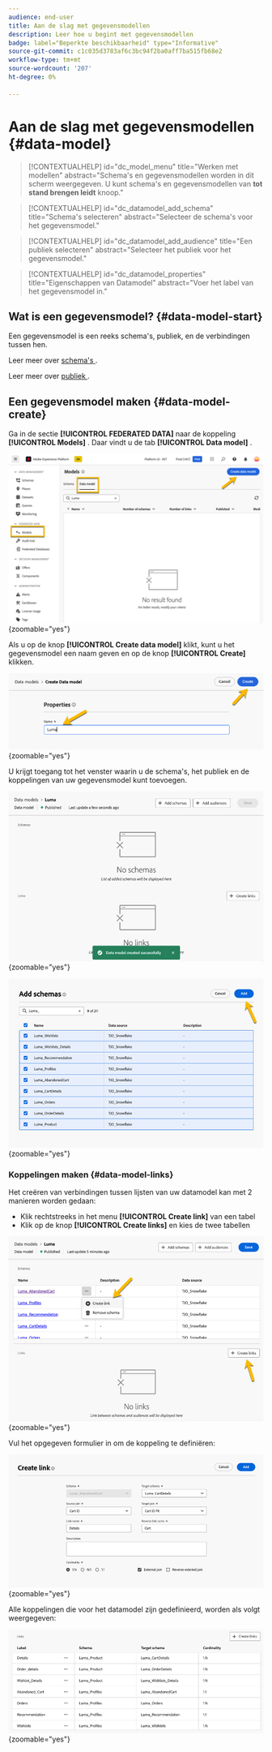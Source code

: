 ```yaml
---
audience: end-user
title: Aan de slag met gegevensmodellen
description: Leer hoe u begint met gegevensmodellen
badge: label="Beperkte beschikbaarheid" type="Informative"
source-git-commit: c1c035d3783af6c3bc94f2ba0aff7ba515fb68e2
workflow-type: tm+mt
source-wordcount: '207'
ht-degree: 0%

---
```


# Aan de slag met gegevensmodellen {#data-model}


>[!CONTEXTUALHELP]
>id="dc_model_menu"
>title="Werken met modellen"
>abstract="Schema&#39;s en gegevensmodellen worden in dit scherm weergegeven. U kunt schema&#39;s en gegevensmodellen van **tot stand brengen leidt** knoop."

>[!CONTEXTUALHELP]
>id="dc_datamodel_add_schema"
>title="Schema&#39;s selecteren"
>abstract="Selecteer de schema&#39;s voor het gegevensmodel."


>[!CONTEXTUALHELP]
>id="dc_datamodel_add_audience"
>title="Een publiek selecteren"
>abstract="Selecteer het publiek voor het gegevensmodel."

>[!CONTEXTUALHELP]
>id="dc_datamodel_properties"
>title="Eigenschappen van Datamodel"
>abstract="Voer het label van het gegevensmodel in."


## Wat is een gegevensmodel? {#data-model-start}

Een gegevensmodel is een reeks schema&#39;s, publiek, en de verbindingen tussen hen.

Leer meer over [ schema&#39;s ](../customer/schemas.md#schema-start).

Leer meer over [ publiek ](../start/audiences.md).

## Een gegevensmodel maken {#data-model-create}

Ga in de sectie **[!UICONTROL FEDERATED DATA]** naar de koppeling **[!UICONTROL Models]** . Daar vindt u de tab **[!UICONTROL Data model]** .

![](assets/datamodel_create.png){zoomable="yes"}

Als u op de knop **[!UICONTROL Create data model]** klikt, kunt u het gegevensmodel een naam geven en op de knop **[!UICONTROL Create]** klikken.

![](assets/datamodel_name.png){zoomable="yes"}

U krijgt toegang tot het venster waarin u de schema&#39;s, het publiek en de koppelingen van uw gegevensmodel kunt toevoegen.

![](assets/datamodel_created.png){zoomable="yes"}

![](assets/datamodel_schemas.png){zoomable="yes"}

### Koppelingen maken {#data-model-links}

Het creëren van verbindingen tussen lijsten van uw datamodel kan met 2 manieren worden gedaan:

- Klik rechtstreeks in het menu **[!UICONTROL Create link]** van een tabel
- Klik op de knop **[!UICONTROL Create links]** en kies de twee tabellen

![](assets/datamodel_createlinks.png){zoomable="yes"}

Vul het opgegeven formulier in om de koppeling te definiëren:

![](assets/datamodel_link.png){zoomable="yes"}

Alle koppelingen die voor het datamodel zijn gedefinieerd, worden als volgt weergegeven:

![](assets/datamodel_alllinks.png){zoomable="yes"}
